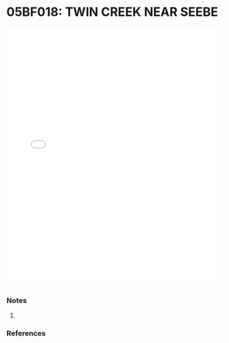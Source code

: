 # 05BF018: TWIN CREEK NEAR SEEBE

<iframe src="/_static/stations/05BF018_fdc.html" width="100%" height="600" frameborder="0"></iframe>

### Notes
1. 

### References

